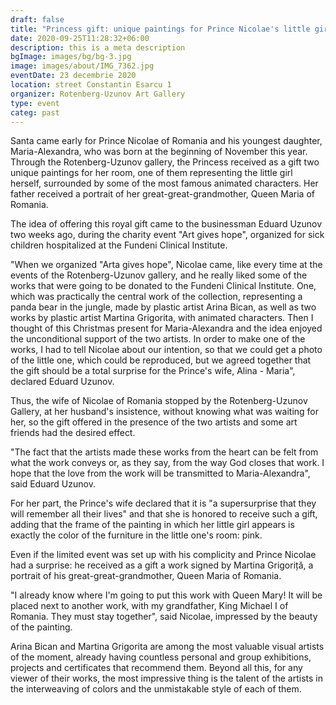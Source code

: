 ```yaml
---
draft: false
title: "Princess gift: unique paintings for Prince Nicolae's little girl's room"
date: 2020-09-25T11:28:32+06:00
description: this is a meta description
bgImage: images/bg/bg-3.jpg
image: images/about/IMG_7362.jpg
eventDate: 23 decembrie 2020
location: street Constantin Esarcu 1
organizer: Rotenberg-Uzunov Art Gallery
type: event
categ: past
---
```

Santa came early for Prince Nicolae of Romania and his youngest daughter, Maria-Alexandra, who was born at the beginning of November this year. Through the Rotenberg-Uzunov gallery, the Princess received as a gift two unique paintings for her room, one of them representing the little girl herself, surrounded by some of the most famous animated characters. Her father received a portrait of her great-great-grandmother, Queen Maria of Romania.

The idea of offering this royal gift came to the businessman Eduard Uzunov two weeks ago, during the charity event "Art gives hope", organized for sick children hospitalized at the Fundeni Clinical Institute.

"When we organized "Arta gives hope", Nicolae came, like every time at the events of the Rotenberg-Uzunov gallery, and he really liked some of the works that were going to be donated to the Fundeni Clinical Institute. One, which was practically the central work of the collection, representing a panda bear in the jungle, made by plastic artist Arina Bican, as well as two works by plastic artist Martina Grigorita, with animated characters. Then I thought of this Christmas present for Maria-Alexandra and the idea enjoyed the unconditional support of the two artists. In order to make one of the works, I had to tell Nicolae about our intention, so that we could get a photo of the little one, which could be reproduced, but we agreed together that the gift should be a total surprise for the Prince's wife, Alina - Maria", declared Eduard Uzunov.

Thus, the wife of Nicolae of Romania stopped by the Rotenberg-Uzunov Gallery, at her husband's insistence, without knowing what was waiting for her, so the gift offered in the presence of the two artists and some art friends had the desired effect.

"The fact that the artists made these works from the heart can be felt from what the work conveys or, as they say, from the way God closes that work. I hope that the love from the work will be transmitted to Maria-Alexandra", said Eduard Uzunov.

For her part, the Prince's wife declared that it is "a supersurprise that they will remember all their lives" and that she is honored to receive such a gift, adding that the frame of the painting in which her little girl appears is exactly the color of the furniture in the little one's room: pink.

Even if the limited event was set up with his complicity and Prince Nicolae had a surprise: he received as a gift a work signed by Martina Grigoriță, a portrait of his great-great-grandmother, Queen Maria of Romania.

"I already know where I'm going to put this work with Queen Mary! It will be placed next to another work, with my grandfather, King Michael I of Romania. They must stay together", said Nicolae, impressed by the beauty of the painting.

Arina Bican and Martina Grigorita are among the most valuable visual artists of the moment, already having countless personal and group exhibitions, projects and certificates that recommend them. Beyond all this, for any viewer of their works, the most impressive thing is the talent of the artists in the interweaving of colors and the unmistakable style of each of them.
